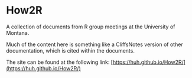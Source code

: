 # How2R

A collection of documents from R group meetings at the University of Montana.

Much of the content here is something like a CliffsNotes version of other documentation, which is cited within the documents.

The site can be found at the following link: [https://huh.github.io/How2R/](https://huh.github.io/How2R/)
